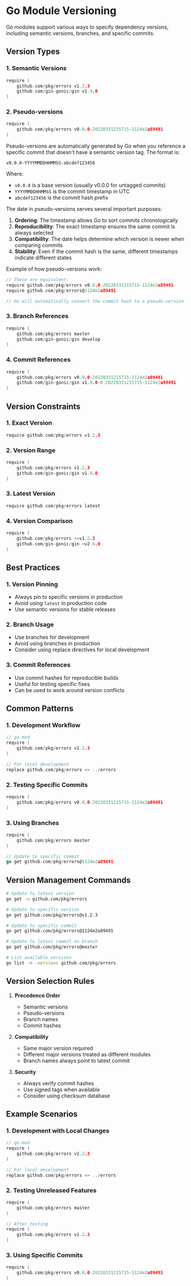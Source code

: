 # Go Module Versioning

Go modules support various ways to specify dependency versions, including semantic versions, branches, and specific commits.

## Version Types

### 1. Semantic Versions
```go
require (
    github.com/pkg/errors v1.2.3
    github.com/gin-gonic/gin v1.9.0
)
```

### 2. Pseudo-versions
```go
require (
    github.com/pkg/errors v0.0.0-20220331215715-1124e2a89491
)
```

Pseudo-versions are automatically generated by Go when you reference a specific commit that doesn't have a semantic version tag. The format is:
```
v0.0.0-YYYYMMDDHHMMSS-abcdef123456
```

Where:
- `v0.0.0` is a base version (usually v0.0.0 for untagged commits)
- `YYYYMMDDHHMMSS` is the commit timestamp in UTC
- `abcdef123456` is the commit hash prefix

The date in pseudo-versions serves several important purposes:
1. **Ordering**: The timestamp allows Go to sort commits chronologically
2. **Reproducibility**: The exact timestamp ensures the same commit is always selected
3. **Compatibility**: The date helps determine which version is newer when comparing commits
4. **Stability**: Even if the commit hash is the same, different timestamps indicate different states

Example of how pseudo-versions work:
```go
// These are equivalent:
require github.com/pkg/errors v0.0.0-20220331215715-1124e2a89491
require github.com/pkg/errors@1124e2a89491

// Go will automatically convert the commit hash to a pseudo-version
```

### 3. Branch References
```go
require (
    github.com/pkg/errors master
    github.com/gin-gonic/gin develop
)
```

### 4. Commit References
```go
require (
    github.com/pkg/errors v0.0.0-20220331215715-1124e2a89491
    github.com/gin-gonic/gin v1.9.0-0.20220331215715-1124e2a89491
)
```

## Version Constraints

### 1. Exact Version
```go
require github.com/pkg/errors v1.2.3
```

### 2. Version Range
```go
require (
    github.com/pkg/errors v1.2.3
    github.com/gin-gonic/gin v1.9.0
)
```

### 3. Latest Version
```go
require github.com/pkg/errors latest
```

### 4. Version Comparison
```go
require (
    github.com/pkg/errors >=v1.2.3
    github.com/gin-gonic/gin <v2.0.0
)
```

## Best Practices

### 1. Version Pinning
- Always pin to specific versions in production
- Avoid using `latest` in production code
- Use semantic versions for stable releases

### 2. Branch Usage
- Use branches for development
- Avoid using branches in production
- Consider using replace directives for local development

### 3. Commit References
- Use commit hashes for reproducible builds
- Useful for testing specific fixes
- Can be used to work around version conflicts

## Common Patterns

### 1. Development Workflow
```go
// go.mod
require (
    github.com/pkg/errors v1.2.3
)

// For local development
replace github.com/pkg/errors => ../errors
```

### 2. Testing Specific Commits
```go
require (
    github.com/pkg/errors v0.0.0-20220331215715-1124e2a89491
)
```

### 3. Using Branches
```go
require (
    github.com/pkg/errors master
)

// Update to specific commit
go get github.com/pkg/errors@1124e2a89491
```

## Version Management Commands

```bash
# Update to latest version
go get -u github.com/pkg/errors

# Update to specific version
go get github.com/pkg/errors@v1.2.3

# Update to specific commit
go get github.com/pkg/errors@1124e2a89491

# Update to latest commit on branch
go get github.com/pkg/errors@master

# List available versions
go list -m -versions github.com/pkg/errors
```

## Version Selection Rules

1. **Precedence Order**
   - Semantic versions
   - Pseudo-versions
   - Branch names
   - Commit hashes

2. **Compatibility**
   - Same major version required
   - Different major versions treated as different modules
   - Branch names always point to latest commit

3. **Security**
   - Always verify commit hashes
   - Use signed tags when available
   - Consider using checksum database

## Example Scenarios

### 1. Development with Local Changes
```go
// go.mod
require (
    github.com/pkg/errors v1.2.3
)

// For local development
replace github.com/pkg/errors => ../errors
```

### 2. Testing Unreleased Features
```go
require (
    github.com/pkg/errors master
)

// After testing
require (
    github.com/pkg/errors v1.2.3
)
```

### 3. Using Specific Commits
```go
require (
    github.com/pkg/errors v0.0.0-20220331215715-1124e2a89491
)
``` 